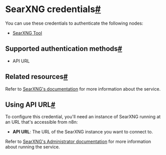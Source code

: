 [](https://github.com/n8n-io/n8n-docs/edit/main/docs/integrations/builtin/credentials/searxng.md "Edit this page")

# SearXNG credentials[#](#searxng-credentials "Permanent link")

You can use these credentials to authenticate the following nodes:

*   [SearXNG Tool](../../cluster-nodes/sub-nodes/n8n-nodes-langchain.toolsearxng/)

## Supported authentication methods[#](#supported-authentication-methods "Permanent link")

*   API URL

## Related resources[#](#related-resources "Permanent link")

Refer to [SearXNG's documentation](https://docs.searxng.org/) for more information about the service.

## Using API URL[#](#using-api-url "Permanent link")

To configure this credential, you'll need an instance of SearXNG running at an URL that's accessible from n8n:

*   **API URL**: The URL of the SearXNG instance you want to connect to.

Refer to [SearXNG's Administrator documentation](https://docs.searxng.org/admin/index.html) for more information about running the service.